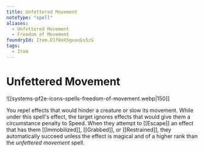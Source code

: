 ```yaml
---
title: Unfettered Movement
noteType: "spell"
aliases:
  - Unfettered Movement
  - Freedom of Movement
foundryId: Item.D1f8eXSgxaoGs5zG
tags:
  - Item
---
```


# Unfettered Movement
![[systems-pf2e-icons-spells-freedom-of-movement.webp|150]]

You repel effects that would hinder a creature or slow its movement. While under this spell's effect, the target ignores effects that would give them a circumstance penalty to Speed. When they attempt to [[Escape]] an effect that has them [[Immobilized]], [[Grabbed]], or [[Restrained]], they automatically succeed unless the effect is magical and of a higher rank than the _unfettered movement_ spell.
